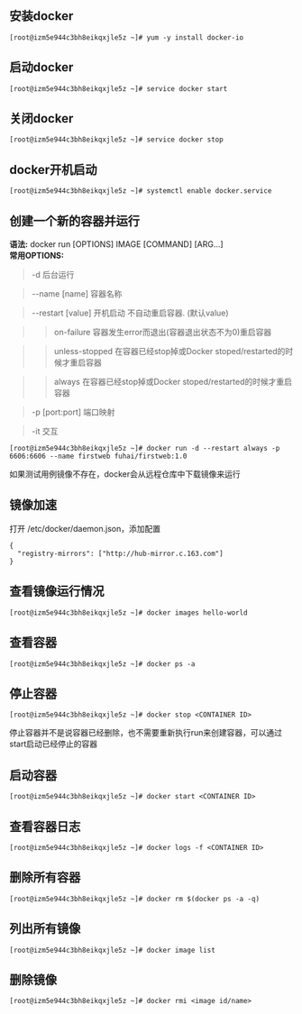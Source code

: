 
## 安装docker
```vim shell
[root@izm5e944c3bh8eikqxjle5z ~]# yum -y install docker-io
```

## 启动docker
```vim shell
[root@izm5e944c3bh8eikqxjle5z ~]# service docker start
```

## 关闭docker
```vim shell
[root@izm5e944c3bh8eikqxjle5z ~]# service docker stop
```

## docker开机启动
```vim shell
[root@izm5e944c3bh8eikqxjle5z ~]# systemctl enable docker.service
```

## 创建一个新的容器并运行
**语法:** docker run [OPTIONS] IMAGE [COMMAND] [ARG...]   
**常用OPTIONS:**    
> -d 后台运行

> --name [name] 容器名称

> --restart [value] 开机启动 不自动重启容器. (默认value)

  >> on-failure 	容器发生error而退出(容器退出状态不为0)重启容器

  >> unless-stopped 	在容器已经stop掉或Docker stoped/restarted的时候才重启容器

  >> always 	在容器已经stop掉或Docker stoped/restarted的时候才重启容器

> -p [port:port] 端口映射

> -it 交互
```shell
[root@izm5e944c3bh8eikqxjle5z ~]# docker run -d --restart always -p 6606:6606 --name firstweb fuhai/firstweb:1.0
```
如果测试用例镜像不存在，docker会从远程仓库中下载镜像来运行

## 镜像加速
打开 /etc/docker/daemon.json，添加配置
```vim shell
{
  "registry-mirrors": ["http://hub-mirror.c.163.com"]
}
```

## 查看镜像运行情况
```vim shell
[root@izm5e944c3bh8eikqxjle5z ~]# docker images hello-world
```

## 查看容器
```vim shell
[root@izm5e944c3bh8eikqxjle5z ~]# docker ps -a
```

## 停止容器
```vim shell
[root@izm5e944c3bh8eikqxjle5z ~]# docker stop <CONTAINER ID>
```
停止容器并不是说容器已经删除，也不需要重新执行run来创建容器，可以通过start启动已经停止的容器
## 启动容器
```vim shell
[root@izm5e944c3bh8eikqxjle5z ~]# docker start <CONTAINER ID>
```
## 查看容器日志
```vim shell
[root@izm5e944c3bh8eikqxjle5z ~]# docker logs -f <CONTAINER ID>
```

## 删除所有容器
```vim shell
[root@izm5e944c3bh8eikqxjle5z ~]# docker rm $(docker ps -a -q)
```
## 列出所有镜像
```vim shell
[root@izm5e944c3bh8eikqxjle5z ~]# docker image list
```
## 删除镜像
```vim shell
[root@izm5e944c3bh8eikqxjle5z ~]# docker rmi <image id/name>
```